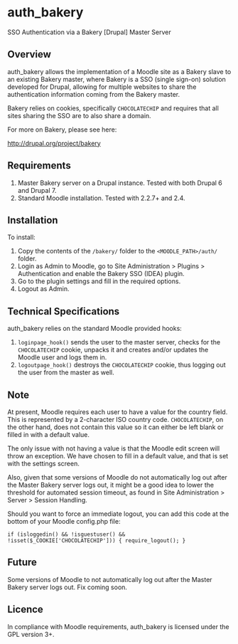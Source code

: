auth_bakery
===========

SSO Authentication via a Bakery [Drupal] Master Server

Overview
--------

auth_bakery allows the implementation of a Moodle site as a Bakery slave to an existing Bakery master, where Bakery is a SSO (single sign-on) solution developed for Drupal, allowing for multiple websites to share the authentication information coming from the Bakery master.

Bakery relies on cookies, specifically ```CHOCOLATECHIP``` and requires that all sites sharing the SSO are to also share a domain.

For more on Bakery, please see here:

http://drupal.org/project/bakery

Requirements
------------

1. Master Bakery server on a Drupal instance. Tested with both Drupal 6 and Drupal 7.
2. Standard Moodle installation. Tested with 2.2.7+ and 2.4.

Installation
------------

To install:

1. Copy the contents of the ```/bakery/``` folder to the ```<MOODLE_PATH>/auth/``` folder.
2. Login as Admin to Moodle, go to Site Administration > Plugins > Authentication and enable the Bakery SSO (IDEA) plugin.
3. Go to the plugin settings and fill in the required options.
4. Logout as Admin.

Technical Specifications
------------------------

auth_bakery relies on the standard Moodle provided hooks:

1. ```loginpage_hook()``` sends the user to the master server, checks for the ```CHOCOLATECHIP``` cookie, unpacks it and creates and/or updates the Moodle user and logs them in.
2. ```logoutpage_hook()``` destroys the ```CHOCOLATECHIP``` cookie, thus logging out the user from the master as well.

Note
----

At present, Moodle requires each user to have a value for the country field. This is represented by a 2-character ISO country code. ```CHOCOLATECHIP```, on the other hand, does not contain this value so it can either be left blank or filled in with a default value.

The only issue with not having a value is that the Moodle edit screen will throw an exception. We have chosen to fill in a default value, and that is set with the settings screen.

Also, given that some versions of Moodle do not automatically log out after the Master Bakery server logs out, it might be a good idea to lower the threshold for automated session timeout, as found in Site Administration > Server > Session Handling.

Should you want to force an immediate logout, you can add this code at the bottom of your Moodle config.php file:

```if (isloggedin() && !isguestuser() && !isset($_COOKIE['CHOCOLATECHIP'])) { require_logout(); }```

Future
------

Some versions of Moodle to not automatically log out after the Master Bakery server logs out. Fix coming soon.

Licence
-------

In compliance with Moodle requirements, auth_bakery is licensed under the GPL version 3+.
